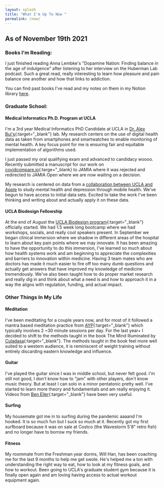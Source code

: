 ```yaml
---
layout: splash
title: "What I'm Up To Now "
permalink: /now/
---
```

## As of November 19th 2021

### Books I'm Reading:
I just finished reading Anna Lembke's "Dopamine Nation: Finding balance in the age of indulgence" after listening to her interview on the Huberman Lab podcast. Such a great read, really interesting to learn how pleasure and pain balance one another and how that links to addiction. 

You can find past books I've read and my notes on them in my Notion library [here](https://www.notion.so/415f577104a04a6f914d5cb6304a5ab8?v=a2663f82bbb54e1cb219923409bc0511).


### Graduate School:
#### Medical Informatics Ph.D. Program at UCLA
I'm a 3rd year Medical Informatics PhD Candidate at UCLA in [Dr. Alex Bui's](https://www.mii.ucla.edu/people/buia/){:target="_blank"} lab. My research centers on the use of digital health data as taken from smartphones and smartwatches to enable monitoring of mental health. A key focus point for me is ensuring fair and equitable implementation of algorithms used.

I just passed my oral qualifying exam and advanced to candidacy woooo. Recently submitted a manuscript for our work on [covidcompare.io](https://www.covidcompare.io){:targe="_blank} to JAMIA where it was rejected and redirected to JAMIA Open where we are now waiting on a decision.

My research is centered on data from a [collaboration between UCLA and Apple](https://www.engadget.com/apple-ucla-depression-study-225118236.html) to study mental health and depression through mobile health. We've begun to have access to initial data sets. Excited to take the work I've been thinking and writing about and actually apply it on these data.

#### UCLA Biodesign Fellowship
At the end of August the [UCLA Biodesign program](https://biodesign.ucla.edu/){:target="_blank"} officially started. We had 1.5 week long bootcamp where we had workshops, socials, and really cool speakers present. In September we began clinical immersion where we shadow in different areas of the hospital to learn about key pain points where we may innovate. It has been amazing to have the opportunity to do this immersion, I've learned so much about how health systems work and am beginning to appreciate the complexities and barriers to innovation within medicine. Having 3 team mates who are doctors has made it much easier to fire off too many dumb questions and actually get answers that have improved my knowledge of medicine tremendously. We've also been taught how to do proper market research and really dig in and think about what a need is and how to approach it in a way the aligns with regulation, funding, and actual impact.

### Other Things In My Life
#### Meditation
I've been meditating for a couple years now, and for most of it followed a mantra based meditation practice from [AYP](https://www.aypsite.org/index.html){:target="_blank"} which typically involves 2 ~30 minute sessions per day. For the last year+ I decided to shift to the methods taught in the book The Mind Illuminated by [Culadasa](http://culadasa.com/about/){:target="_blank"}. The methods taught in the book feel more well suited to a western audience, it is reminiscent of weight training without entirely discarding eastern knowledge and influence.

#### Guitar
I've played the guitar since I was in middle school, but never felt good. I'm still not good, I don't know how to "jam" with other players, don't know music theory. But at least I can solo in a minor pentatonic pretty well. I've started to learn more theory and fundamentals and am really enjoying it. Videos from [Ben Eller](https://www.youtube.com/user/BenEllerGuitars){:target="_blank"} have been very useful. 

#### Surfing
My housemate got me in to surfing during the pandemic aaaand I'm hooked. It is so much fun but I suck so much at it. Recently got my first surfboard because it was on sale at Costco (the Wavestorm 5'8" retro fish) and no longer have to borrow my friends.

#### Fitness
My roommate from the Freshman year dorms, Will Han, has been coaching me for the last 9 months to help me get swole.
He's helped me a ton with understanding the right way to eat, how to look at my fitness goals, and how to workout. Been going to UCLA's graduate student gym because it is finally open again and am loving having access to actual workout equipment again.
